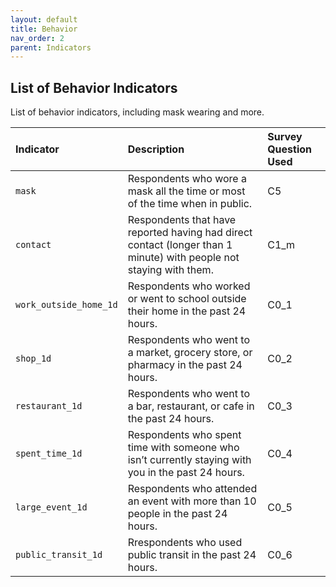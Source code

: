 ```yaml
---
layout: default
title: Behavior
nav_order: 2
parent: Indicators
---
```


## List of Behavior Indicators

List of behavior indicators, including mask wearing and more.


| Indicator        | Description          | Survey Question Used |
|:----------------------------------------|:---------------------|:---------------------|
| `mask`                                    | Respondents who wore a mask all the time or most of the time when in public.        | C5   |
| `contact`                                 | Respondents that have reported having had direct contact (longer than 1 minute) with people not staying with them.   | C1_m  |
| `work_outside_home_1d`                       | Respondents who worked or went to school outside their home in the past 24 hours.	   | C0_1  |
| `shop_1d`                       | Respondents who went to a market, grocery store, or pharmacy in the past 24 hours.	   | C0_2  |
| `restaurant_1d`                       | Respondents who went to a bar, restaurant, or cafe in the past 24 hours.	   | C0_3  |
| `spent_time_1d`                       | Respondents who spent time with someone who isn’t currently staying with you in the past 24 hours.	   | C0_4  |
| `large_event_1d`                       | Respondents who attended an event with more than 10 people in the past 24 hours.	   | C0_5  |
| `public_transit_1d`                       | Rrespondents who used public transit in the past 24 hours.	   | C0_6  |